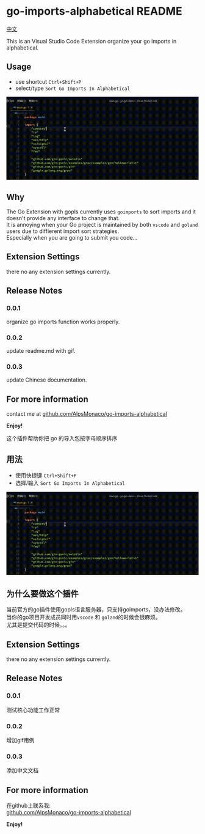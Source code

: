 # go-imports-alphabetical README

[中文](#Chinese)

This is an Visual Studio Code Extension organize your go imports in alphabetical.  

## Usage
* use shortcut `Ctrl+Shift+P`
* select/type `Sort Go Imports In Alphabetical`


![usage gif](assets/usage.gif)

## Why

The Go Extension with gopls currently uses `goimports` to sort imports and it doesn't provide any interface to change that.  
It is annoying when your Go project is maintained by both `vscode` and `goland` users due to diffierent import sort strategies.  
Especially when you are going to submit you code...  


## Extension Settings

there no any extension settings currently.

## Release Notes

### 0.0.1

organize go imports function works properly.

### 0.0.2

update readme.md with gif.

### 0.0.3

update Chinese documentation.


## For more information

contact me at
[github.com/AlpsMonaco/go-imports-alphabetical](https://github.com/AlpsMonaco/go-imports-alphabetical)


**Enjoy!**

<a id="Chinese"></a>

这个插件帮助你把 go 的导入包按字母顺序排序

## 用法
* 使用快捷键 `Ctrl+Shift+P`
* 选择/输入 `Sort Go Imports In Alphabetical`


![usage gif](assets/usage.gif)

## 为什么要做这个插件

当前官方的go插件使用gopls语言服务器，只支持goimports，没办法修改。  
当你的go项目开发成员同时用`vscode` 和 `goland`的时候会很麻烦。  
尤其是提交代码的时候。。。  


## Extension Settings

there no any extension settings currently.

## Release Notes

### 0.0.1

测试核心功能工作正常

### 0.0.2

增加gif用例

### 0.0.3

添加中文文档


## For more information

在github上联系我:  
[github.com/AlpsMonaco/go-imports-alphabetical](https://github.com/AlpsMonaco/go-imports-alphabetical)


**Enjoy!**
